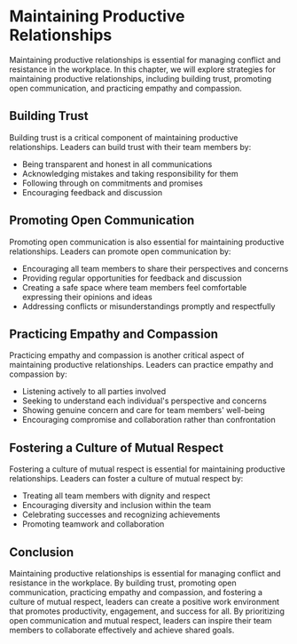 Maintaining Productive Relationships
=================================================================================

Maintaining productive relationships is essential for managing conflict and resistance in the workplace. In this chapter, we will explore strategies for maintaining productive relationships, including building trust, promoting open communication, and practicing empathy and compassion.

Building Trust
--------------

Building trust is a critical component of maintaining productive relationships. Leaders can build trust with their team members by:

* Being transparent and honest in all communications
* Acknowledging mistakes and taking responsibility for them
* Following through on commitments and promises
* Encouraging feedback and discussion

Promoting Open Communication
----------------------------

Promoting open communication is also essential for maintaining productive relationships. Leaders can promote open communication by:

* Encouraging all team members to share their perspectives and concerns
* Providing regular opportunities for feedback and discussion
* Creating a safe space where team members feel comfortable expressing their opinions and ideas
* Addressing conflicts or misunderstandings promptly and respectfully

Practicing Empathy and Compassion
---------------------------------

Practicing empathy and compassion is another critical aspect of maintaining productive relationships. Leaders can practice empathy and compassion by:

* Listening actively to all parties involved
* Seeking to understand each individual's perspective and concerns
* Showing genuine concern and care for team members' well-being
* Encouraging compromise and collaboration rather than confrontation

Fostering a Culture of Mutual Respect
-------------------------------------

Fostering a culture of mutual respect is essential for maintaining productive relationships. Leaders can foster a culture of mutual respect by:

* Treating all team members with dignity and respect
* Encouraging diversity and inclusion within the team
* Celebrating successes and recognizing achievements
* Promoting teamwork and collaboration

Conclusion
----------

Maintaining productive relationships is essential for managing conflict and resistance in the workplace. By building trust, promoting open communication, practicing empathy and compassion, and fostering a culture of mutual respect, leaders can create a positive work environment that promotes productivity, engagement, and success for all. By prioritizing open communication and mutual respect, leaders can inspire their team members to collaborate effectively and achieve shared goals.
